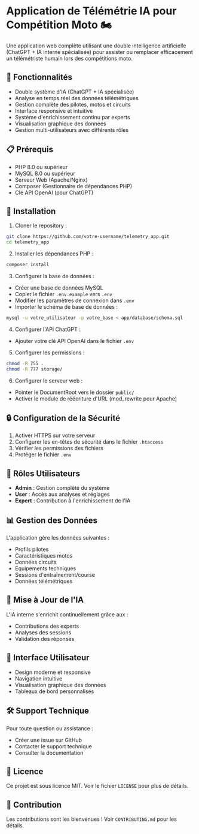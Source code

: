 # Application de Télémétrie IA pour Compétition Moto 🏍️

Une application web complète utilisant une double intelligence artificielle (ChatGPT + IA interne spécialisée) pour assister ou remplacer efficacement un télémétriste humain lors des compétitions moto.

## 🚀 Fonctionnalités

- Double système d'IA (ChatGPT + IA spécialisée)
- Analyse en temps réel des données télémétriques
- Gestion complète des pilotes, motos et circuits
- Interface responsive et intuitive
- Système d'enrichissement continu par experts
- Visualisation graphique des données
- Gestion multi-utilisateurs avec différents rôles

## 📋 Prérequis

- PHP 8.0 ou supérieur
- MySQL 8.0 ou supérieur
- Serveur Web (Apache/Nginx)
- Composer (Gestionnaire de dépendances PHP)
- Clé API OpenAI (pour ChatGPT)

## 🔧 Installation

1. Cloner le repository :
```bash
git clone https://github.com/votre-username/telemetry_app.git
cd telemetry_app
```

2. Installer les dépendances PHP :
```bash
composer install
```

3. Configurer la base de données :
- Créer une base de données MySQL
- Copier le fichier `.env.example` vers `.env`
- Modifier les paramètres de connexion dans `.env`
- Importer le schéma de base de données :
```bash
mysql -u votre_utilisateur -p votre_base < app/database/schema.sql
```

4. Configurer l'API ChatGPT :
- Ajouter votre clé API OpenAI dans le fichier `.env`

5. Configurer les permissions :
```bash
chmod -R 755 .
chmod -R 777 storage/
```

6. Configurer le serveur web :
- Pointer le DocumentRoot vers le dossier `public/`
- Activer le module de réécriture d'URL (mod_rewrite pour Apache)

## 🔒 Configuration de la Sécurité

1. Activer HTTPS sur votre serveur
2. Configurer les en-têtes de sécurité dans le fichier `.htaccess`
3. Vérifier les permissions des fichiers
4. Protéger le fichier `.env`

## 👥 Rôles Utilisateurs

- **Admin** : Gestion complète du système
- **User** : Accès aux analyses et réglages
- **Expert** : Contribution à l'enrichissement de l'IA

## 📊 Gestion des Données

L'application gère les données suivantes :
- Profils pilotes
- Caractéristiques motos
- Données circuits
- Équipements techniques
- Sessions d'entraînement/course
- Données télémétriques

## 🔄 Mise à Jour de l'IA

L'IA interne s'enrichit continuellement grâce aux :
- Contributions des experts
- Analyses des sessions
- Validation des réponses

## 📱 Interface Utilisateur

- Design moderne et responsive
- Navigation intuitive
- Visualisation graphique des données
- Tableaux de bord personnalisés

## 🛠️ Support Technique

Pour toute question ou assistance :
- Créer une issue sur GitHub
- Contacter le support technique
- Consulter la documentation

## 📄 Licence

Ce projet est sous licence MIT. Voir le fichier `LICENSE` pour plus de détails.

## 🤝 Contribution

Les contributions sont les bienvenues ! Voir `CONTRIBUTING.md` pour les détails. 